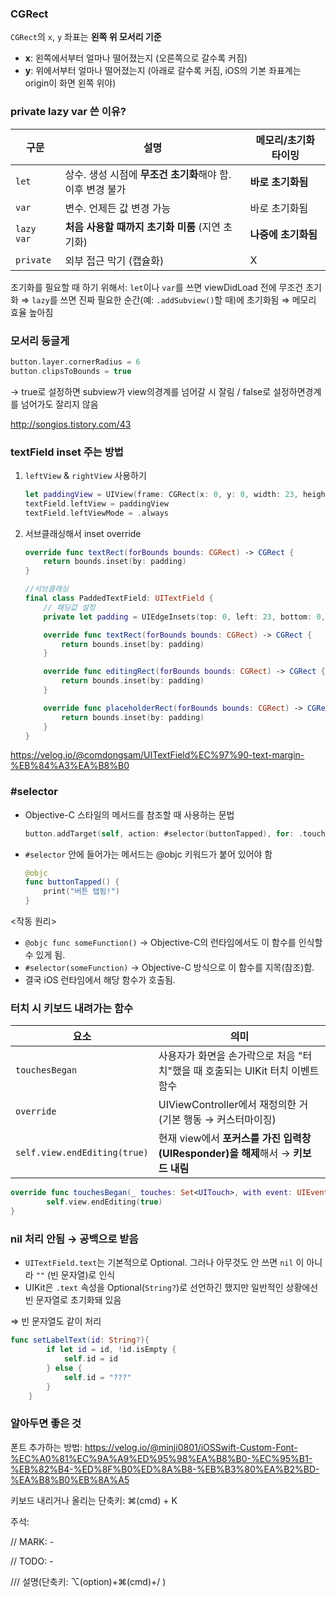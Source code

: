 ### CGRect

`CGRect`의 `x`, `y` 좌표는 **왼쪽 위 모서리 기준**

- **x**: 왼쪽에서부터 얼마나 떨어졌는지 (오른쪽으로 갈수록 커짐)
- **y**: 위에서부터 얼마나 떨어졌는지 (아래로 갈수록 커짐, iOS의 기본 좌표계는 origin이 화면 왼쪽 위야)

### private lazy var 쓴 이유?

| 구문 | 설명 | 메모리/초기화 타이밍 |
| --- | --- | --- |
| `let` | 상수. 생성 시점에 **무조건 초기화**해야 함. 이후 변경 불가 | **바로 초기화됨** |
| `var` | 변수. 언제든 값 변경 가능 | 바로 초기화됨 |
| `lazy var` | **처음 사용할 때까지 초기화 미룸** (지연 초기화) | **나중에 초기화됨** |
| `private` | 외부 접근 막기 (캡슐화) | X |

초기화를 필요할 때 하기 위해서: `let`이나 `var`를 쓰면 viewDidLoad 전에 무조건 초기화
⇒ `lazy`를 쓰면 진짜 필요한 순간(예: `.addSubview()`할 때)에 초기화됨 ⇒ 메모리 효율 높아짐

### 모서리 둥글게

```swift
button.layer.cornerRadius = 6
button.clipsToBounds = true
```

→ true로 설정하면 subview가 view의경계를 넘어갈 시 잘림 / false로 설정하면경계를 넘어가도 잘리지 않음

http://songios.tistory.com/43

### textField inset 주는 방법

1. `leftView` & `rightView` 사용하기
    
    ```swift
    let paddingView = UIView(frame: CGRect(x: 0, y: 0, width: 23, height: 52))
    textField.leftView = paddingView
    textField.leftViewMode = .always
    
    ```
    
2. 서브클래싱해서 inset override
    
    ```swift
    override func textRect(forBounds bounds: CGRect) -> CGRect {
        return bounds.inset(by: padding)
    }
    ```
    
    ```swift
    //서브클래싱
    final class PaddedTextField: UITextField {
        // 패딩값 설정
        private let padding = UIEdgeInsets(top: 0, left: 23, bottom: 0, right: 23)
    
        override func textRect(forBounds bounds: CGRect) -> CGRect {
            return bounds.inset(by: padding)
        }
    
        override func editingRect(forBounds bounds: CGRect) -> CGRect {
            return bounds.inset(by: padding)
        }
    
        override func placeholderRect(forBounds bounds: CGRect) -> CGRect {
            return bounds.inset(by: padding)
        }
    }
    ```
    

https://velog.io/@comdongsam/UITextField%EC%97%90-text-margin-%EB%84%A3%EA%B8%B0

### **#selector**

- Objective-C 스타일의 메서드를 참조할 때 사용하는 문법
    
    ```swift
    button.addTarget(self, action: #selector(buttonTapped), for: .touchUpInside)
    ```
    
- `#selector` 안에 들어가는 메서드는 @objc 키워드가 붙어 있어야 함
    
    ```swift
    @objc 
    func buttonTapped() {
        print("버튼 탭됨!")
    }
    ```
    

<작동 원리>

- `@objc func someFunction()` → Objective-C의 런타임에서도 이 함수를 인식할 수 있게 됨.
- `#selector(someFunction)` → Objective-C 방식으로 이 함수를 지목(참조)함.
- 결국 iOS 런타임에서 해당 함수가 호출됨.

### 터치 시 키보드 내려가는 함수

| 요소 | 의미 |
| --- | --- |
| `touchesBegan` | 사용자가 화면을 손가락으로 처음 "터치"했을 때 호출되는 UIKit 터치 이벤트 함수 |
| `override` | UIViewController에서 재정의한 거 (기본 행동 → 커스터마이징) |
| `self.view.endEditing(true)` | 현재 view에서 **포커스를 가진 입력창(UIResponder)을 해제**해서 → **키보드 내림** |

```swift
override func touchesBegan(_ touches: Set<UITouch>, with event: UIEvent?) {
        self.view.endEditing(true)
}
```

### nil 처리 안됨 → 공백으로 받음

- `UITextField.text`는 기본적으로 Optional. 그러나 아무것도 안 쓰면 `nil` 이 아니라 `""` (빈 문자열)로 인식
- UIKit은 `.text` 속성을 Optional(`String?`)로 선언하긴 했지만 일반적인 상황에선 빈 문자열로 초기화돼 있음

⇒ 빈 문자열도 같이 처리

```swift
func setLabelText(id: String?){
        if let id = id, !id.isEmpty {
            self.id = id
        } else {
            self.id = "???"
        }
    }
```

### 알아두면 좋은 것

폰트 추가하는 방법: https://velog.io/@minji0801/iOSSwift-Custom-Font-%EC%A0%81%EC%9A%A9%ED%95%98%EA%B8%B0-%EC%95%B1-%EB%82%B4-%ED%8F%B0%ED%8A%B8-%EB%B3%80%EA%B2%BD-%EA%B8%B0%EB%8A%A5

키보드 내리거나 올리는 단축키: ⌘(cmd) + K

주석: 

// MARK: -

// TODO: - 

/// 설명(단축키: ⌥(option)+⌘(cmd)+/ )
